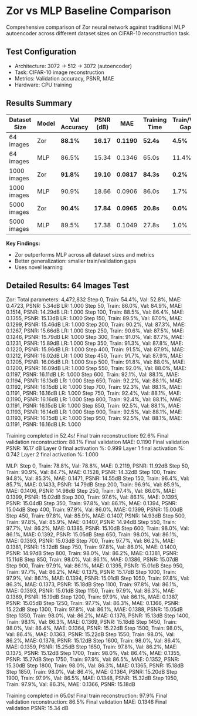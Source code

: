 # Zor vs MLP Baseline Comparison

Comprehensive comparison of Zor neural network against traditional MLP autoencoder across different dataset sizes on CIFAR-10 reconstruction task.

## Test Configuration
- Architecture: 3072 → 512 → 3072 (autoencoder)
- Task: CIFAR-10 image reconstruction  
- Metrics: Validation accuracy, PSNR, MAE
- Hardware: CPU training

## Results Summary

| Dataset Size | Model | Val Accuracy | PSNR (dB) | MAE | Training Time | Train/Val Gap |
|--------------|-------|--------------|-----------|-----|---------------|---------------|
| 64 images | Zor | **88.1%** | **16.17** | **0.1190** | **52.4s** | **4.5%** |
| 64 images | MLP | 86.5% | 15.34 | 0.1346 | 65.0s | 11.4% |
| 1000 images | Zor | **91.8%** | **19.10** | **0.0817** | **84.3s** | **0.2%** |
| 1000 images | MLP | 90.9% | 18.66 | 0.0906 | 86.0s | 1.7% |
| 5000 images | Zor | **90.4%** | **17.84** | **0.0965** | **20.8s** | **0.0%** |
| 5000 images | MLP | 89.5% | 17.38 | 0.1049 | 27.8s | 1.0% |

**Key Findings:**
- Zor outperforms MLP across all dataset sizes and metrics
- Better generalization: smaller train/validation gaps
- Uses novel learning
## Detailed Results: 64 Images Test

Zor:
Total parameters: 4,472,832
Step 0, Train: 54.4%, Val: 52.8%, MAE: 0.4723, PSNR: 5.34dB LR: 1.000
Step 50, Train: 86.0%, Val: 84.9%, MAE: 0.1514, PSNR: 14.29dB LR: 1.000
Step 100, Train: 88.5%, Val: 86.4%, MAE: 0.1355, PSNR: 15.13dB LR: 1.000
Step 150, Train: 89.5%, Val: 87.0%, MAE: 0.1299, PSNR: 15.46dB LR: 1.000
Step 200, Train: 90.2%, Val: 87.3%, MAE: 0.1267, PSNR: 15.66dB LR: 1.000
Step 250, Train: 90.6%, Val: 87.5%, MAE: 0.1246, PSNR: 15.79dB LR: 1.000
Step 300, Train: 91.0%, Val: 87.7%, MAE: 0.1231, PSNR: 15.89dB LR: 1.000
Step 350, Train: 91.3%, Val: 87.8%, MAE: 0.1220, PSNR: 15.96dB LR: 1.000
Step 400, Train: 91.5%, Val: 87.9%, MAE: 0.1212, PSNR: 16.02dB LR: 1.000
Step 450, Train: 91.7%, Val: 87.9%, MAE: 0.1205, PSNR: 16.06dB LR: 1.000
Step 500, Train: 91.8%, Val: 88.0%, MAE: 0.1200, PSNR: 16.09dB LR: 1.000
Step 550, Train: 92.0%, Val: 88.0%, MAE: 0.1197, PSNR: 16.11dB LR: 1.000
Step 600, Train: 92.1%, Val: 88.1%, MAE: 0.1194, PSNR: 16.13dB LR: 1.000
Step 650, Train: 92.2%, Val: 88.1%, MAE: 0.1192, PSNR: 16.15dB LR: 1.000
Step 700, Train: 92.3%, Val: 88.1%, MAE: 0.1191, PSNR: 16.16dB LR: 1.000
Step 750, Train: 92.4%, Val: 88.1%, MAE: 0.1190, PSNR: 16.16dB LR: 1.000
Step 800, Train: 92.4%, Val: 88.1%, MAE: 0.1191, PSNR: 16.15dB LR: 1.000
Step 850, Train: 92.5%, Val: 88.1%, MAE: 0.1193, PSNR: 16.14dB LR: 1.000
Step 900, Train: 92.5%, Val: 88.1%, MAE: 0.1193, PSNR: 16.15dB LR: 1.000
Step 950, Train: 92.5%, Val: 88.1%, MAE: 0.1191, PSNR: 16.16dB LR: 1.000

Training completed in 52.4s!
Final train reconstruction: 92.6%
Final validation reconstruction: 88.1%
Final validation MAE: 0.1190
Final validation PSNR: 16.17 dB
Layer 0 final activation %: 0.999
Layer 1 final activation %: 0.742
Layer 2 final activation %: 1.000

MLP:
Step 0, Train: 78.8%, Val: 78.8%, MAE: 0.2119, PSNR: 11.92dB
Step 50, Train: 90.9%, Val: 84.7%, MAE: 0.1528, PSNR: 14.32dB
Step 100, Train: 94.8%, Val: 85.3%, MAE: 0.1471, PSNR: 14.55dB
Step 150, Train: 96.4%, Val: 85.7%, MAE: 0.1433, PSNR: 14.79dB
Step 200, Train: 96.9%, Val: 85.9%, MAE: 0.1406, PSNR: 14.98dB
Step 250, Train: 97.4%, Val: 86.0%, MAE: 0.1399, PSNR: 15.02dB
Step 300, Train: 97.6%, Val: 86.1%, MAE: 0.1395, PSNR: 15.04dB
Step 350, Train: 97.8%, Val: 86.1%, MAE: 0.1394, PSNR: 15.04dB
Step 400, Train: 97.9%, Val: 86.0%, MAE: 0.1399, PSNR: 15.00dB
Step 450, Train: 97.8%, Val: 85.9%, MAE: 0.1407, PSNR: 14.93dB
Step 500, Train: 97.8%, Val: 85.9%, MAE: 0.1407, PSNR: 14.94dB
Step 550, Train: 97.7%, Val: 86.2%, MAE: 0.1385, PSNR: 15.10dB
Step 600, Train: 98.0%, Val: 86.1%, MAE: 0.1392, PSNR: 15.05dB
Step 650, Train: 98.0%, Val: 86.1%, MAE: 0.1393, PSNR: 15.03dB
Step 700, Train: 97.7%, Val: 86.2%, MAE: 0.1381, PSNR: 15.12dB
Step 750, Train: 97.8%, Val: 86.0%, MAE: 0.1400, PSNR: 14.97dB
Step 800, Train: 98.0%, Val: 86.2%, MAE: 0.1381, PSNR: 15.11dB
Step 850, Train: 98.0%, Val: 86.1%, MAE: 0.1386, PSNR: 15.07dB
Step 900, Train: 97.9%, Val: 86.1%, MAE: 0.1395, PSNR: 15.01dB
Step 950, Train: 97.7%, Val: 86.2%, MAE: 0.1375, PSNR: 15.17dB
Step 1000, Train: 97.9%, Val: 86.1%, MAE: 0.1394, PSNR: 15.01dB
Step 1050, Train: 97.8%, Val: 86.3%, MAE: 0.1373, PSNR: 15.18dB
Step 1100, Train: 97.8%, Val: 86.1%, MAE: 0.1393, PSNR: 15.01dB
Step 1150, Train: 97.9%, Val: 86.3%, MAE: 0.1369, PSNR: 15.19dB
Step 1200, Train: 97.9%, Val: 86.1%, MAE: 0.1387, PSNR: 15.05dB
Step 1250, Train: 97.7%, Val: 86.3%, MAE: 0.1366, PSNR: 15.22dB
Step 1300, Train: 97.8%, Val: 86.1%, MAE: 0.1388, PSNR: 15.05dB
Step 1350, Train: 98.0%, Val: 86.2%, MAE: 0.1376, PSNR: 15.13dB
Step 1400, Train: 98.1%, Val: 86.3%, MAE: 0.1369, PSNR: 15.18dB
Step 1450, Train: 98.0%, Val: 86.4%, MAE: 0.1364, PSNR: 15.22dB
Step 1500, Train: 98.0%, Val: 86.4%, MAE: 0.1363, PSNR: 15.22dB
Step 1550, Train: 98.0%, Val: 86.2%, MAE: 0.1376, PSNR: 15.12dB
Step 1600, Train: 98.0%, Val: 86.4%, MAE: 0.1359, PSNR: 15.25dB
Step 1650, Train: 97.8%, Val: 86.2%, MAE: 0.1375, PSNR: 15.12dB
Step 1700, Train: 98.0%, Val: 86.4%, MAE: 0.1355, PSNR: 15.27dB
Step 1750, Train: 97.9%, Val: 86.5%, MAE: 0.1352, PSNR: 15.30dB
Step 1800, Train: 98.0%, Val: 86.3%, MAE: 0.1365, PSNR: 15.18dB
Step 1850, Train: 98.0%, Val: 86.4%, MAE: 0.1364, PSNR: 15.20dB
Step 1900, Train: 97.9%, Val: 86.5%, MAE: 0.1348, PSNR: 15.32dB
Step 1950, Train: 97.9%, Val: 86.3%, MAE: 0.1366, PSNR: 15.18dB

Training completed in 65.0s!
Final train reconstruction: 97.9%
Final validation reconstruction: 86.5%
Final validation MAE: 0.1346
Final validation PSNR: 15.34 dB
